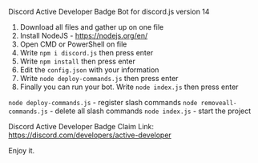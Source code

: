 Discord Active Developer Badge Bot for discord.js version 14

1) Download all files and gather up on one file
2) Install NodeJS - https://nodejs.org/en/
3) Open CMD or PowerShell on file
4) Write `npm i discord.js` then press enter
5) Write `npm install` then press enter
6) Edit the `config.json` with your information
7) Write `node deploy-commands.js` then press enter
8) Finally you can run your bot. Write `node index.js` then press enter

`node deploy-commands.js` - register slash commands
`node removeall-commands.js` - delete all slash commands 
`node index.js` - start the project

Discord Active Developer Badge Claim Link: https://discord.com/developers/active-developer

Enjoy it.
